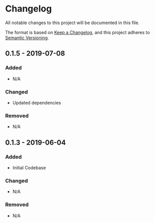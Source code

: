 # Changelog
All notable changes to this project will be documented in this file.

The format is based on [Keep a Changelog](https://keepachangelog.com/en/1.0.0/),
and this project adheres to [Semantic Versioning](https://semver.org/spec/v2.0.0.html).


## 0.1.5 - 2019-07-08

### Added
 - N/A

### Changed
 - Updated dependencies

### Removed
 - N/A

## 0.1.3 - 2019-06-04

### Added
 - Initial Codebase

### Changed
 - N/A

### Removed
 - N/A